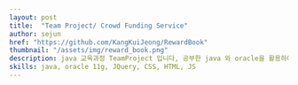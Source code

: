 ```yaml
---
layout: post
title:  "Team Project/ Crowd Funding Service"
author: sejun
href: "https://github.com/KangKuiJeong/RewardBook"
thumbnail: "/assets/img/reward_book.png"
description: java 교육과정 TeamProject 입니다, 공부한 java 와 oracle을 활용하여 구현한 크라우드펀딩 사이트입니다. 프로젝트기능의 전반적인 구현과, 예약결제, 펀딩검색 기능을 구현하였습니다.
skills: java, oracle 11g, JQuery, CSS, HTML, JS 
---
```

